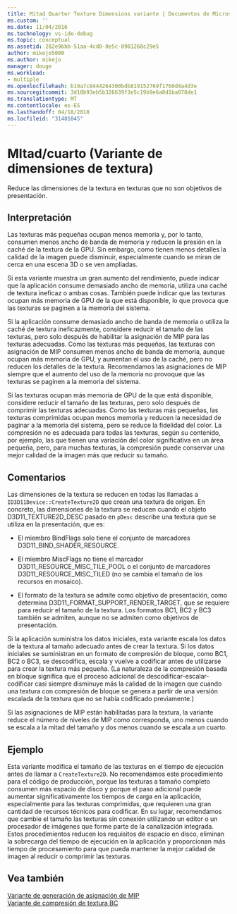 ```yaml
---
title: Mitad Quarter Texture Dimensions variante | Documentos de Microsoft
ms.custom: ''
ms.date: 11/04/2016
ms.technology: vs-ide-debug
ms.topic: conceptual
ms.assetid: 282e9bbb-51aa-4cd0-8e5c-0901268c29e5
author: mikejo5000
ms.author: mikejo
manager: douge
ms.workload:
- multiple
ms.openlocfilehash: b19a7c8444264300bdb819152769f1760d4a4d3e
ms.sourcegitcommit: 3d10b93eb5b326639f3e5c19b9e6a8d1ba078de1
ms.translationtype: MT
ms.contentlocale: es-ES
ms.lasthandoff: 04/18/2018
ms.locfileid: "31481845"
---
```

# <a name="halfquarter-texture-dimensions-variant"></a>MItad/cuarto (Variante de dimensiones de textura)
Reduce las dimensiones de la textura en texturas que no son objetivos de presentación.  
  
## <a name="interpretation"></a>Interpretación  
 Las texturas más pequeñas ocupan menos memoria y, por lo tanto, consumen menos ancho de banda de memoria y reducen la presión en la caché de la textura de la GPU. Sin embargo, como tienen menos detalles la calidad de la imagen puede disminuir, especialmente cuando se miran de cerca en una escena 3D o se ven ampliadas.  
  
 Si esta variante muestra un gran aumento del rendimiento, puede indicar que la aplicación consume demasiado ancho de memoria, utiliza una caché de textura ineficaz o ambas cosas. También puede indicar que las texturas ocupan más memoria de GPU de la que está disponible, lo que provoca que las texturas se paginen a la memoria del sistema.  
  
 Si la aplicación consume demasiado ancho de banda de memoria o utiliza la caché de textura ineficazmente, considere reducir el tamaño de las texturas, pero solo después de habilitar la asignación de MIP para las texturas adecuadas. Como las texturas más pequeñas, las texturas con asignación de MIP consumen menos ancho de banda de memoria, aunque ocupan más memoria de GPU, y aumentan el uso de la caché, pero no reducen los detalles de la textura. Recomendamos las asignaciones de MIP siempre que el aumento del uso de la memoria no provoque que las texturas se paginen a la memoria del sistema.  
  
 Si las texturas ocupan más memoria de GPU de la que está disponible, considere reducir el tamaño de las texturas, pero solo después de comprimir las texturas adecuadas. Como las texturas más pequeñas, las texturas comprimidas ocupan menos memoria y reducen la necesidad de paginar a la memoria del sistema, pero se reduce la fidelidad del color. La compresión no es adecuada para todas las texturas, según su contenido, por ejemplo, las que tienen una variación del color significativa en un área pequeña, pero, para muchas texturas, la compresión puede conservar una mejor calidad de la imagen más que reducir su tamaño.  
  
## <a name="remarks"></a>Comentarios  
 Las dimensiones de la textura se reducen en todas las llamadas a `ID3D11Device::CreateTexture2D` que crean una textura de origen. En concreto, las dimensiones de la textura se reducen cuando el objeto D3D11_TEXTURE2D_DESC pasado en `pDesc` describe una textura que se utiliza en la presentación, que es:  
  
-   El miembro BindFlags solo tiene el conjunto de marcadores D3D11_BIND_SHADER_RESOURCE.  
  
-   El miembro MiscFlags no tiene el marcador D3D11_RESOURCE_MISC_TILE_POOL o el conjunto de marcadores D3D11_RESOURCE_MISC_TILED (no se cambia el tamaño de los recursos en mosaico).  
  
-   El formato de la textura se admite como objetivo de presentación, como determina D3D11_FORMAT_SUPPORT_RENDER_TARGET, que se requiere para reducir el tamaño de la textura. Los formatos BC1, BC2 y BC3 también se admiten, aunque no se admiten como objetivos de presentación.  
  
 Si la aplicación suministra los datos iniciales, esta variante escala los datos de la textura al tamaño adecuado antes de crear la textura. Si los datos iniciales se suministran en un formato de compresión de bloque, como BC1, BC2 o BC3, se descodifica, escala y vuelve a codificar antes de utilizarse para crear la textura más pequeña. (La naturaleza de la compresión basada en bloque significa que el proceso adicional de descodificar-escalar-codificar casi siempre disminuye más la calidad de la imagen que cuando una textura con compresión de bloque se genera a partir de una versión escalada de la textura que no se había codificado previamente.)  
  
 Si las asignaciones de MIP están habilitadas para la textura, la variante reduce el número de niveles de MIP como corresponda, uno menos cuando se escala a la mitad del tamaño y dos menos cuando se escala a un cuarto.  
  
## <a name="example"></a>Ejemplo  
 Esta variante modifica el tamaño de las texturas en el tiempo de ejecución antes de llamar a `CreateTexture2D`. No recomendamos este procedimiento para el código de producción, porque las texturas a tamaño completo consumen más espacio de disco y porque el paso adicional puede aumentar significativamente los tiempos de carga en la aplicación, especialmente para las texturas comprimidas, que requieren una gran cantidad de recursos técnicos para codificar. En su lugar, recomendamos que cambie el tamaño las texturas sin conexión utilizando un editor o un procesador de imágenes que forme parte de la canalización integrada. Estos procedimientos reducen los requisitos de espacio en disco, eliminan la sobrecarga del tiempo de ejecución en la aplicación y proporcionan más tiempo de procesamiento para que pueda mantener la mejor calidad de imagen al reducir o comprimir las texturas.  
  
## <a name="see-also"></a>Vea también  
 [Variante de generación de asignación de MIP](mip-map-generation-variant.md)   
 [Variante de compresión de textura BC](bc-texture-compression-variant.md)